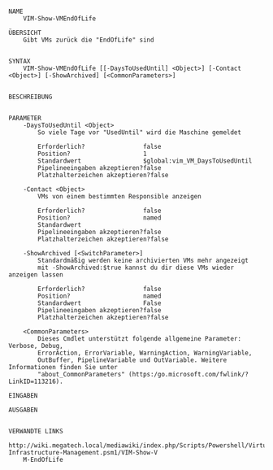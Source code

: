 ﻿```

NAME
    VIM-Show-VMEndOfLife
    
ÜBERSICHT
    Gibt VMs zurück die "EndOfLife" sind
    
    
SYNTAX
    VIM-Show-VMEndOfLife [[-DaysToUsedUntil] <Object>] [-Contact <Object>] [-ShowArchived] [<CommonParameters>]
    
    
BESCHREIBUNG
    

PARAMETER
    -DaysToUsedUntil <Object>
        So viele Tage vor "UsedUntil" wird die Maschine gemeldet
        
        Erforderlich?                false
        Position?                    1
        Standardwert                 $global:vim_VM_DaysToUsedUntil
        Pipelineeingaben akzeptieren?false
        Platzhalterzeichen akzeptieren?false
        
    -Contact <Object>
        VMs von einem bestimmten Responsible anzeigen
        
        Erforderlich?                false
        Position?                    named
        Standardwert                 
        Pipelineeingaben akzeptieren?false
        Platzhalterzeichen akzeptieren?false
        
    -ShowArchived [<SwitchParameter>]
        Standardmäßig werden keine archivierten VMs mehr angezeigt
        mit -ShowArchived:$true kannst du dir diese VMs wieder anzeigen lassen
        
        Erforderlich?                false
        Position?                    named
        Standardwert                 False
        Pipelineeingaben akzeptieren?false
        Platzhalterzeichen akzeptieren?false
        
    <CommonParameters>
        Dieses Cmdlet unterstützt folgende allgemeine Parameter: Verbose, Debug,
        ErrorAction, ErrorVariable, WarningAction, WarningVariable,
        OutBuffer, PipelineVariable und OutVariable. Weitere Informationen finden Sie unter 
        "about_CommonParameters" (https:/go.microsoft.com/fwlink/?LinkID=113216). 
    
EINGABEN
    
AUSGABEN
    
    
VERWANDTE LINKS
    http://wiki.megatech.local/mediawiki/index.php/Scripts/Powershell/Virtual-Infrastructure-Management.psm1/VIM-Show-V
    M-EndOfLife



```

